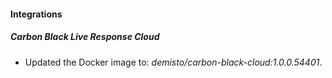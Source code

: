 #### Integrations
##### Carbon Black Live Response Cloud
- Updated the Docker image to: *demisto/carbon-black-cloud:1.0.0.54401*.
